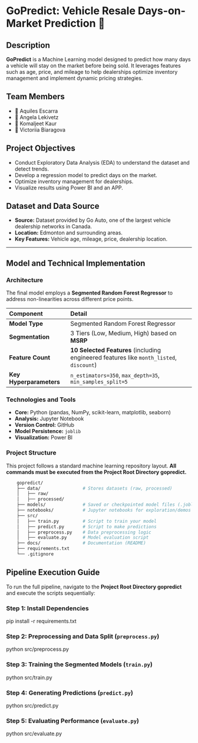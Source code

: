 # GoPredict: Vehicle Resale Days-on-Market Prediction 🚗

## Description
**GoPredict** is a Machine Learning model designed to predict how many days a vehicle will stay on the market before being sold. It leverages features such as age, price, and mileage to help dealerships optimize inventory management and implement dynamic pricing strategies.

## Team Members

* 👤 Aquiles Escarra
* 👤 Angela Lekivetz
* 👤 Komaljeet Kaur
* 👤 Victoriia Biaragova

## Project Objectives

* Conduct Exploratory Data Analysis (EDA) to understand the dataset and detect trends.
* Develop a regression model to predict days on the market.
* Optimize inventory management for dealerships.
* Visualize results using Power BI and an APP.

##  Dataset and Data Source

* **Source:** Dataset provided by Go Auto, one of the largest vehicle dealership networks in Canada.
* **Location:** Edmonton and surrounding areas.
* **Key Features:** Vehicle age, mileage, price, dealership location.

---

## Model and Technical Implementation

### Architecture
The final model employs a **Segmented Random Forest Regressor** to address non-linearities across different price points.

| Component | Detail |
| :--- | :--- |
| **Model Type** | Segmented Random Forest Regressor |
| **Segmentation** | 3 Tiers (Low, Medium, High) based on **MSRP** |
| **Feature Count** | **10 Selected Features** (including engineered features like `month_listed`, `discount`) |
| **Key Hyperparameters** | `n_estimators=350`, `max_depth=35`, `min_samples_split=5` |

### Technologies and Tools
* **Core:** Python (pandas, NumPy, scikit-learn, matplotlib, seaborn)
* **Analysis:** Jupyter Notebook
* **Version Control:** GitHub
* **Model Persistence:** `joblib`
* **Visualization:** Power BI

### Project Structure

This project follows a standard machine learning repository layout. **All commands must be executed from the Project Root Directory gopredict.**

```bash
    gopredict/
    ├── data/                # Stores datasets (raw, processed)
    │   ├── raw/
    │   ├── processed/
    ├── models/              # Saved or checkpointed model files (.joblib)
    ├── notebooks/           # Jupyter notebooks for exploration/demos
    ├── src/
    │   ├── train.py         # Script to train your model
    │   ├── predict.py       # Script to make predictions
    │   ├── preprocess.py    # Data preprocessing logic
    │   ├── evaluate.py      # Model evaluation script
    ├── docs/                # Documentation (README)
    ├── requirements.txt
    └── .gitignore           
```

## Pipeline Execution Guide

To run the full pipeline, navigate to the **Project Root Directory gopredict** and execute the scripts sequentially:

### Step 1: Install Dependencies
pip install -r requirements.txt

### Step 2: Preprocessing and Data Split (`preprocess.py`)
python src/preprocess.py 

### Step 3: Training the Segmented Models (`train.py`)
python src/train.py

### Step 4: Generating Predictions (`predict.py`)
python src/predict.py

### Step 5: Evaluating Performance (`evaluate.py`)
python src/evaluate.py
